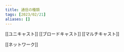 ```yaml
---
title: 通信の種類
tags: [2023/02/21]
aliases: []
---
```


[[ユニキャスト]]
[[ブロードキャスト]]
[[マルチキャスト]]

[[ネットワーク]]